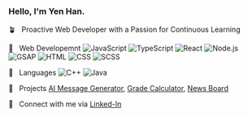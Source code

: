 ### Hello, I'm Yen Han.
  
:potted_plant: &nbsp; Proactive Web Developer with a Passion for Continuous Learning

:bookmark: &nbsp;  Web Developemnt ![JavaScript](https://img.shields.io/badge/-JavaScript-blue?logo=javascript&logoColor=white) ![TypeScript](https://img.shields.io/badge/-TypeScript-blue?logo=typescript&logoColor=white) ![React](https://img.shields.io/badge/-React-blue?logo=react&logoColor=white) ![Node.js](https://img.shields.io/badge/-Node.js-blue?logo=node.js&logoColor=white) ![GSAP](https://img.shields.io/badge/-GSAP-blue?logo=greensock&logoColor=white) ![HTML](https://img.shields.io/badge/-HTML-green?logo=html5&logoColor=ffffff) ![CSS](https://img.shields.io/badge/-CSS-green?logo=css3) ![SCSS](https://img.shields.io/badge/-SCSS-green?logo=sass&logoColor=white)       

:page_with_curl: &nbsp;  Languages ![C++](https://img.shields.io/badge/-C%2B%2B-orange?logo=C%2B%2B&&logoColor=white) ![Java](https://img.shields.io/badge/Java-orange?logo=java&logoColor=white)     

:rocket: &nbsp;  Projects [AI Message Generator](https://github.com/YeaaeunHan/AI-generated-message-app), [Grade Calculator](https://github.com/YeaaeunHan/GradeCalculator), [News Board](https://github.com/YeaaeunHan/NewsBoard)       

:e-mail: &nbsp;  Connect with me via [Linked-In](https://www.linkedin.com/in/yen-han/)

